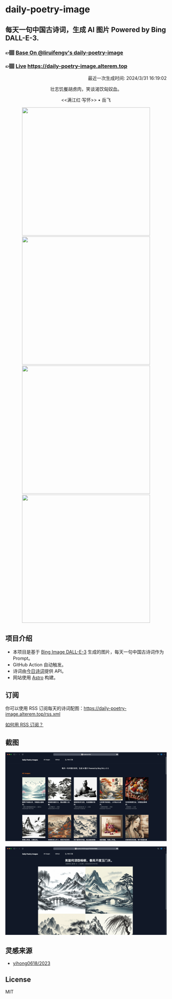
# daily-poetry-image

## 每天一句中国古诗词，生成 AI 图片 Powered by Bing DALL-E-3.

### 👉🏽 [Base On @liruifengv's daily-poetry-image](https://github.com/liruifengv/daily-poetry-image)

### 👉🏽 [Live](https://daily-poetry-image.alterem.top/) https://daily-poetry-image.alterem.top

<p align="right">
  最近一次生成时间: 2024/3/31 16:19:02
</p>
<p align="center">
壮志饥餐胡虏肉，笑谈渴饮匈奴血。
</p>
<p align="center">
<<满江红·写怀>> • 岳飞
</p>
<p align="center">
<img src="https://tse1.mm.bing.net/th/id/OIG1.fuTISBYnk262qGZY8xV6" height="400" width="400" />
<img src="https://tse1.mm.bing.net/th/id/OIG1.L3EzgFsl4RVPD_T.6xG." height="400" width="400" />
<img src="https://tse1.mm.bing.net/th/id/OIG1.XdZAxLTaSVZ5eRlhX0.U" height="400" width="400" />
<img src="https://tse4.mm.bing.net/th/id/OIG1.te1lwOoWYjsNuW3c9DOI" height="400" width="400" />
</p>

## 项目介绍

-   本项目是基于 [Bing Image DALL-E-3](https://www.bing.com/images/create) 生成的图片，每天一句中国古诗词作为 Prompt。
-   GitHub Action 自动触发。
-   诗词由[今日诗词](https://www.jinrishici.com/)提供 API。
-   网站使用 [Astro](https://astro.build) 构建。

## 订阅

你可以使用 RSS 订阅每天的诗词配图：https://daily-poetry-image.alterem.top/rss.xml

[如何用 RSS 订阅？](https://zhuanlan.zhihu.com/p/55026716)

## 截图

![图片列表](./screenshots/Snipaste_2023-12-28_21-00-26.png)

![图片详情](./screenshots/Snipaste_2023-12-28_21-00-53.png)

## 灵感来源

-   [yihong0618/2023](https://github.com/yihong0618/2023)

## License

MIT
